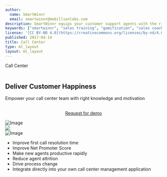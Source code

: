 ```yaml
---
author:
  name: SmartWinnr
  email: smartwinnr@mobillionlabs.com
description: SmartWinnr equips your customer support agents with the right knowledge and motivation so they deliver excellent support to your customers consistently.
keywords: ["smartwinnr", "sales training", "gamification", "sales coaching", "sales performance", "sales enablement", "solutions", "new product launch", "new offer launch", "new service launch", "train partners", "train distributors"]
license: '[CC BY-ND 4.0](https://creativecommons.org/licenses/by-nd/4.0)'
published: 2017-04-14
title: Call Center
type: ml_layout
layout: ml_layout
---
```


<section class="ml_blue_bg_gradient">
  <div class="row ml_no_padding_bottom_right50 ml_div_contents_in_center">
    <div class="col-lg-4 col-md-12 col-sm-12 col-xs-12">
      <div class="ml_label ml_survey_badge">Call Center</div><br>
      <h1 class="ml_body_text_white">Deliver Customer Happiness</h1>
      <div class="ml_body_text_white ml-font20 padding0">Empower your call center team with right knowledge and motivation</div></br>
      <p align="center" class="ml-padding-top ml-padding-bottom10"><a class="ml-button" align="center" href="/request-demo">Request for demo</a></p>
    </div>
    <div class="col-lg-8 col-md-12 col-sm-12 col-xs-12 padding0 ml_zindex1 ml-margin-bottom0">
      <!-- <img class="ml-image ml-margin-bottom0" alt="Image" src="https://res.cloudinary.com/smartwinnr/image/upload/f_auto,q_auto/v1581428621/website/Images/user-case-call-center_fhck06.png"/> -->
      <img class="ml-image ml-margin-bottom0" alt="Image" src="https://d2htycb3ayzv6u.cloudfront.net/Images_2020-03-23_09_45/user-case-call-center_fhck06.png"/>
    </div>
  </div>
  <img class="swoop" src="/images/swoop_mask.min.svg">
</section>

<div class="row ml-margin0 padding50 ml-background-white ml_div_contents_in_center">
  <div class="col-lg-8 col-md-12 col-sm-12 col-xs-12 text-center">
    <!-- <img class="ml-image" alt="Image" src="https://res.cloudinary.com/smartwinnr/image/upload/f_auto,q_auto/v1581426372/website/Sales%20Contest/individual-team-leaderboard-combined_heynkl.png"/> -->
    <img class="ml-image" alt="Image" src="https://d2htycb3ayzv6u.cloudfront.net/Sales%20Contest_2020-03-23_09_46/individual-team-leaderboard-combined_heynkl.png"/>
  </div>
  <div class="col-lg-4 col-md-12 col-sm-12 col-xs-12">
    <ul class="ml-margin-top30 ml_font_1 ml_ul_tick">
      <li class="ml-margin-top10">Improve first call resolution time</li>
      <li class="ml-margin-top10">Improve Net Promoter Score</li>
      <li class="ml-margin-top10">Make new agents productive rapidly</li>
      <li class="ml-margin-top10">Reduce agent attrition</li>
      <li class="ml-margin-top10">Drive process change</li>
      <li class="ml-margin-top10">Integrate directly into your own call center management application</li>
    </ul>
  </div>
</div>


